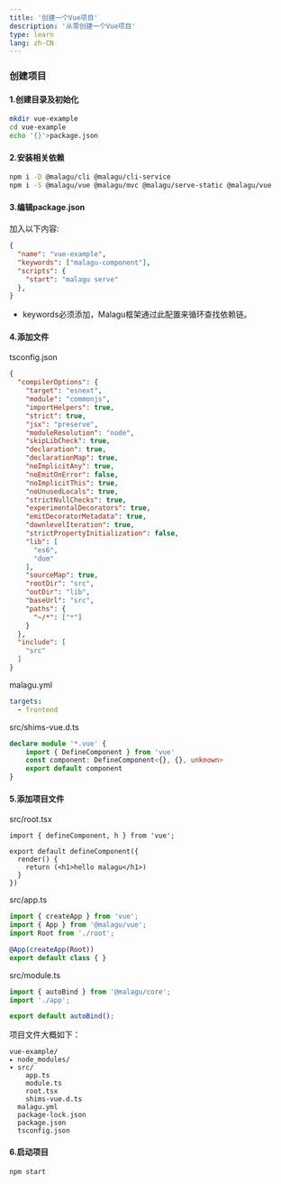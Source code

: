```yaml
---
title: '创建一个Vue项目'
description: '从零创建一个Vue项目'
type: learn
lang: zh-CN
---
```


### 创建项目

#### 1.创建目录及初始化

```bash
mkdir vue-example
cd vue-example
echo '{}'>package.json
```

#### 2.安装相关依赖

```bash
npm i -D @malagu/cli @malagu/cli-service
npm i -S @malagu/vue @malagu/mvc @malagu/serve-static @malagu/vue
```

#### 3.编辑package.json

加入以下内容:

```json
{
  "name": "vue-example",
  "keywords": ["malagu-component"],
  "scripts": {
    "start": "malagu serve"
  },
}
```
* keywords必须添加，Malagu框架通过此配置来循环查找依赖链。

#### 4.添加文件

tsconfig.json
```json
{
  "compilerOptions": {
    "target": "esnext",
    "module": "commonjs",
    "importHelpers": true,
    "strict": true,
    "jsx": "preserve",
    "moduleResolution": "node",
    "skipLibCheck": true,
    "declaration": true,
    "declarationMap": true,
    "noImplicitAny": true,
    "noEmitOnError": false,
    "noImplicitThis": true,
    "noUnusedLocals": true,
    "strictNullChecks": true,
    "experimentalDecorators": true,
    "emitDecoratorMetadata": true,
    "downlevelIteration": true,
    "strictPropertyInitialization": false,
    "lib": [
      "es6",
      "dom"
    ],
    "sourceMap": true,
    "rootDir": "src",
    "outDir": "lib",
    "baseUrl": "src",
    "paths": {
      "~/*": ["*"]
    }
  },
  "include": [
    "src"
  ]
}
```

malagu.yml

```yaml
targets:
  - frontend
```
src/shims-vue.d.ts

```typescript
declare module '*.vue' {
    import { DefineComponent } from 'vue'
    const component: DefineComponent<{}, {}, unknown>
    export default component
}
```

#### 5.添加项目文件
src/root.tsx

```tsx
import { defineComponent, h } from 'vue';

export default defineComponent({
  render() {
    return (<h1>hello malagu</h1>)
  }
})
```

src/app.ts

```ts
import { createApp } from 'vue';
import { App } from '@malagu/vue';
import Root from './root';

@App(createApp(Root))
export default class { }
```

src/module.ts

```ts
import { autoBind } from '@malagu/core';
import './app';

export default autoBind();
```

项目文件大概如下：
```
vue-example/
▸ node_modules/
▾ src/
    app.ts
    module.ts
    root.tsx
    shims-vue.d.ts
  malagu.yml
  package-lock.json
  package.json
  tsconfig.json
```

#### 6.启动项目

```bash
npm start
```
